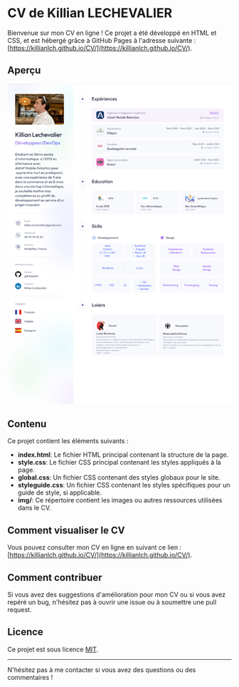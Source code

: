 # CV de Killian LECHEVALIER

Bienvenue sur mon CV en ligne ! Ce projet a été développé en HTML et CSS, et est hébergé grâce à GitHub Pages à l'adresse suivante : [https://killianlch.github.io/CV/](https://killianlch.github.io/CV/).

## Aperçu

![Aperçu du CV](img/CV.jpg)

## Contenu

Ce projet contient les éléments suivants :

- **index.html**: Le fichier HTML principal contenant la structure de la page.
- **style.css**: Le fichier CSS principal contenant les styles appliqués à la page.
- **global.css**: Un fichier CSS contenant des styles globaux pour le site.
- **styleguide.css**: Un fichier CSS contenant les styles spécifiques pour un guide de style, si applicable.
- **img/**: Ce répertoire contient les images ou autres ressources utilisées dans le CV.

## Comment visualiser le CV

Vous pouvez consulter mon CV en ligne en suivant ce lien : [https://killianlch.github.io/CV/](https://killianlch.github.io/CV/).

## Comment contribuer

Si vous avez des suggestions d'amélioration pour mon CV ou si vous avez repéré un bug, n'hésitez pas à ouvrir une issue ou à soumettre une pull request.

## Licence

Ce projet est sous licence [MIT](LICENSE).

---

N'hésitez pas à me contacter si vous avez des questions ou des commentaires !
